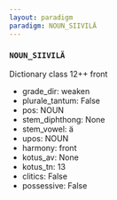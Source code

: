 ```yaml
---
layout: paradigm
paradigm: NOUN_SIIVILÄ
---
```

### ` NOUN_SIIVILÄ `

Dictionary class 12++ front
* grade_dir: weaken
* plurale_tantum: False
* pos: NOUN
* stem_diphthong: None
* stem_vowel: ä
* upos: NOUN
* harmony: front
* kotus_av: None
* kotus_tn: 13
* clitics: False
* possessive: False

